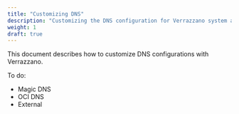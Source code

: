 ```yaml
---
title: "Customizing DNS"
description: "Customizing the DNS configuration for Verrazzano system and application endpoints"
weight: 1
draft: true
---
```


This document describes how to customize DNS configurations with Verrazzano.

To do:
* Magic DNS
* OCI DNS
* External
